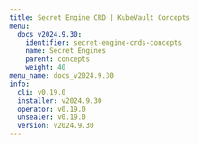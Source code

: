 ```yaml
---
title: Secret Engine CRD | KubeVault Concepts
menu:
  docs_v2024.9.30:
    identifier: secret-engine-crds-concepts
    name: Secret Engines
    parent: concepts
    weight: 40
menu_name: docs_v2024.9.30
info:
  cli: v0.19.0
  installer: v2024.9.30
  operator: v0.19.0
  unsealer: v0.19.0
  version: v2024.9.30
---
```


